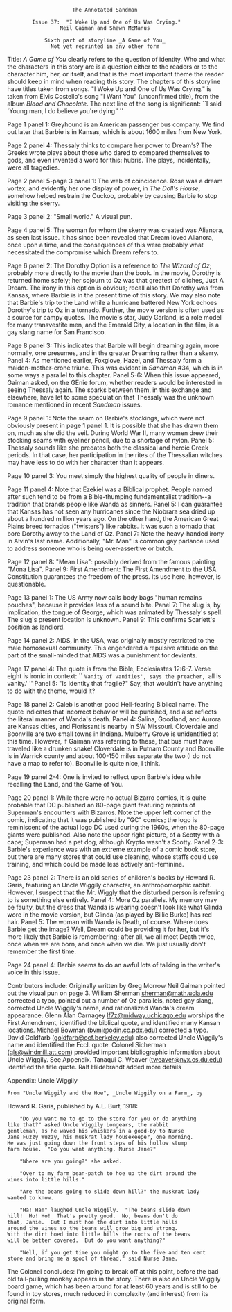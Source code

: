                          The Annotated Sandman

            Issue 37:  "I Woke Up and One of Us Was Crying."
                     Neil Gaiman and Shawn McManus

                Sixth part of storyline _A Game of You_
                  Not yet reprinted in any other form

Title:  _A Game of You_ clearly refers to the question of identity.  Who
and what the characters in this story are is a question either to the
readers or to the character him, her, or itself, and that is the most
important theme the reader should keep in mind when reading this story.
	The chapters of this storyline have titles taken from songs.
"I Woke Up and One of Us Was Crying." is taken from Elvis Costello's song
"I Want You" (unconfirmed title), from the album _Blood and Chocolate_.  The
next line of the song is significant: ``I said `Young man, I do believe
you're dying.' ''

Page 1 panel 1:  Greyhound is an American passenger bus company.  We find out
later that Barbie is in Kansas, which is about 1600 miles from New York.

Page 2 panel 4:  Thessaly thinks to compare her power to Dream's?  The
Greeks wrote plays about those who dared to compared themselves to gods,
and even invented a word for this:  hubris.  The plays, incidentally, were
all tragedies.

Page 2 panel 5-page 3 panel 1:  The web of coincidence.  Rose was a dream
vortex, and evidently her one display of power, in _The Doll's House_,
somehow helped restrain the Cuckoo, probably by causing Barbie to stop
visiting the skerry.

Page 3 panel 2:  "Small world."  A visual pun.

Page 4 panel 5:  The woman for whom the skerry was created was Alianora, as
seen last issue.  It has since been revealed that Dream loved Alianora,
once upon a time, and the consequences of this were probably what
necessitated the compromise which Dream refers to.

Page 6 panel 2:  The Dorothy Option is a reference to _The Wizard of Oz_;
probably more directly to the movie than the book.  In the movie, Dorothy is
returned home safely; her sojourn to Oz was that greatest of cliches,
Just A Dream.  The irony in this option is obvious; recall also that Dorothy
was from Kansas, where Barbie is in the present time of this story.  We may
also note that Barbie's trip to the Land while a hurricane battered New York
echoes Dorothy's trip to Oz in a tornado.
	Further, the movie version is often used as a source for campy
quotes.  The movie's star, Judy Garland, is a role model for many
transvestite men, and the Emerald City, a location in the film, is a gay
slang name for San Francisco.

Page 8 panel 3:  This indicates that Barbie will begin dreaming again, more
normally, one presumes, and in the greater Dreaming rather than a skerry.
	Panel 4:  As mentioned earlier, Foxglove, Hazel, and Thessaly form a
maiden-mother-crone triune.  This was evident in _Sandman_ #34, which is in
some ways a parallel to this chapter.
        Panel 5-6:  When this issue appeared, Gaiman asked, on the GEnie
forum, whether readers would be interested in seeing Thessaly again.  The
sparks between them, in this exchange and elsewhere, have let to some
speculation that Thessaly was the unknown romance mentioned in recent
_Sandman_ issues.

Page 9 panel 1:  Note the seam on Barbie's stockings, which were not
obviously present in page 1 panel 1.  It is possible that she has drawn
them on, much as she did the veil.  During World War II, many women drew
their stocking seams with eyeliner pencil, due to a shortage of nylon.
	Panel 5:  Thessaly sounds like she predates both the classical and
heroic Greek periods.  In that case, her participation in the rites of the
Thessalian witches may have less to do with her character than it appears.

Page 10 panel 3:  You meet simply the highest quality of people in diners.

Page 11 panel 4:  Note that Ezekiel was a Biblical prophet.  People named
after such tend to be from a Bible-thumping fundamentalist tradition--a
tradition that brands people like Wanda as sinners.
        Panel 5:  I can guarantee that Kansas has not seen any hurricanes
since the Niobrara sea dried up about a hundred million years ago.  On the
other hand, the American Great Plains breed tornados ("twisters") like
rabbits.  It was such a tornado that bore Dorothy away to the Land of Oz.
	Panel 7:  Note the heavy-handed irony in Alvin's last name.
Additionally, "Mr. Man" is common gay parlance used to address someone who
is being over-assertive or butch.

Page 12 panel 8:  "Mean Lisa":  possibly derived from the famous painting
"Mona Lisa".
	Panel 9:  First Amendment:  The First Amendment to the USA
Constitution guarantees the freedom of the press.  Its use here, however,
is questionable.

Page 13 panel 1:  The US Army now calls body bags "human remains pouches",
because it provides less of a sound bite.
	Panel 7:  The slug is, by implication, the tongue of George, which
was animated by Thessaly's spell.  The slug's present location is unknown.
	Panel 9:  This confirms Scarlett's position as landlord.

Page 14 panel 2:  AIDS, in the USA, was originally mostly restricted to the
male homosexual community.  This engendered a repulsive attitude on the part
of the small-minded that AIDS was a punishment for deviants.

Page 17 panel 4:  The quote is from the Bible, Ecclesiastes 12:6-7.  Verse
eight is ironic in context: `` `Vanity of vanities', says the preacher, `all
is vanity.' ''
	Panel 5:  "Is identity that fragile?"  Say, that wouldn't have
anything to do with the theme, would it?

Page 18 panel 2:  Caleb is another good Hell-fearing Biblical name.  The quote
indicates that incorrect behavior will be punished, and also reflects the
literal manner of Wanda's death.
	Panel 4:  Salina, Goodland, and Aurora are Kansas cities, and
Florissant is nearby in SW Missouri.  Cloverdale and Boonville are two small
towns in Indiana. Mulberry Grove is unidentified at this time.
However, if Gaiman was referring to these, that bus must have traveled like a
drunken snake! Cloverdale is in Putnam County and Boonville is in Warrick
county and about 100-150 miles separate the two (I do not have a map to
refer to). Boonville is quite nice, I think.

Page 19 panel 2-4:  One is invited to reflect upon Barbie's idea while
recalling the Land, and the Game of You.

Page 20 panel 1:  While there were no actual Bizarro comics, it is quite
probable that DC published an 80-page giant featuring reprints of Superman's
encounters with Bizarros.  Note the upper left corner of the comic, indicating
that it was published by "GC" comics; the logo is reminiscent of the actual
logo DC used during the 1960s, when the 80-page giants were published.
Also note the upper right picture, of a Scotty with a cape; Superman had a pet
dog, although Krypto wasn't a Scotty.
	Panel 2-3:  Barbie's experience was with an extreme example of a comic
book store, but there are many stores that could use cleaning, whose staffs
could use training, and which could be made less actively anti-feminine.

Page 23 panel 2:  There is an old series of children's books by Howard R.
Garis, featuring an Uncle Wiggily character, an anthropomorphic rabbit.
However, I suspect that the Mr. Wiggly that the disturbed person is
referring to is something else entirely.
        Panel 4:  More Oz parallels.  My memory may be faulty, but the
dress that Wanda is wearing doesn't look like what Glinda wore in the movie
version, but Glinda (as played by Billie Burke) has red hair.
        Panel 5:  The woman with Wanda is Death, of course.  Where does
Barbie get the image?  Well, Dream could be providing it for her, but it's
more likely that Barbie is remembering; after all, we all meet Death twice,
once when we are born, and once when we die.  We just usually don't
remember the first time.

Page 24 panel 4:  Barbie seems to do an awful lots of talking in the writer's
voice in this issue.

Contributors include:
    Originally written by Greg Morrow
	Neil Gaiman pointed out the visual pun on page 3.
	William Sherman <sherman@math.ucla.edu> corrected a typo, pointed out a
number of Oz parallels, noted gay slang, corrected Uncle Wiggily's name,
and rationalized Wanda's dream appearance.
	Glenn Alan Carnagey <lf7z@midway.uchicago.edu> worships the First
Amendment, identified the biblical quote, and identified many Kansan
locations.
	Michael Bowman (bvmi@odin.cc.pdx.edu) corrected a typo.
	David Goldfarb (goldfarb@ocf.berkeley.edu) also corrected Uncle
Wiggily's name and identified the Eccl. quote.
	Colonel Sicherman (gls@windmill.att.com) provided important
bibliographic information about Uncle Wiggily.  See Appendix.
	Tanaqui C. Weaver (tweaver@nyx.cs.du.edu) identified the title
quote.
   Ralf Hildebrandt added more details


Appendix:  Uncle Wiggily

	From "Uncle Wiggily and the Hoe", _Uncle Wiggily on a Farm_, by
Howard R. Garis, published by A.L. Burt, 1918:

        "Do you want me to go to the store for you or do anything
    like that?" asked Uncle Wiggily Longears, the rabbit
    gentleman, as he waved his whiskers in a good-by to Nurse
    Jane Fuzzy Wuzzy, his muskrat lady housekeeper, one morning.
    He was just going down the front steps of his hollow stump
    farm house.  "Do you want anything, Nurse Jane?"

        "Where are you going?" she asked.

        "Over to my farm bean-patch to hoe up the dirt around the
    vines into little hills."

        "Are the beans going to slide down hill?" the muskrat lady
    wanted to know.

        "Ha! Ha!" laughed Uncle Wiggily.  "The beans slide down
    hill!  Ho! Ho!  That's pretty good.  No, beans don't do
    that, Janie.  But I must hoe the dirt into little hills
    around the vines so the beans will grow big and strong.
    With the dirt hoed into little hills the roots of the beans
    will be better covered.  But do you want anything?"

        "Well, if you get time you might go to the five and ten cent
    store and bring me a spool of thread," said Nurse Jane.

The Colonel concludes:
I'm going to break off at this point, before the bad old tail-pulling
monkey appears in the story.  There is also an Uncle Wiggily board game,
which has been around for at least 60 years and is still to be found in
toy stores, much reduced in complexity (and interest) from its original
form.
